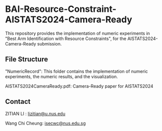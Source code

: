 # BAI-Resource-Constraint-AISTATS2024-Camera-Ready
This repository provides the implementation of numeric experiments in "Best Arm Identification with Resource Constraints", for the AISTATS2024-Camera-Ready submission.

## File Structure

"NumericRecord": This folder contains the implementation of numeric experiments, the numeric results, and the visualization.

AISTATS2024CameraReady.pdf: Camera-Ready paper for AISTATS2024

## Contact

ZITIAN LI : lizitian@u.nus.edu

Wang Chi Cheung: isecwc@nus.edu.sg
